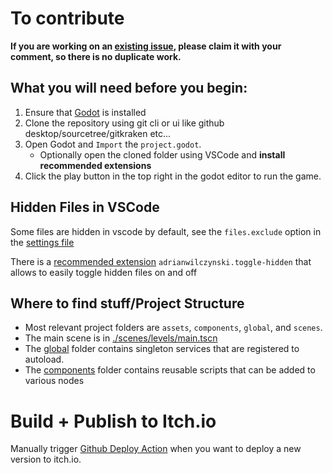 # To contribute

**If you are working on an [existing issue](https://github.com/deniszholob/godot-poc-minecart-tile-movement/issues), please claim it with your comment, so there is no duplicate work.**

## What you will need before you begin:
1. Ensure that [Godot](https://godotengine.org/) is installed
2. Clone the repository using git cli or ui like github desktop/sourcetree/gitkraken etc...
3. Open Godot and `Import` the `project.godot`.
   * Optionally open the cloned folder using VSCode and **install recommended extensions**
4. Click the play button in the top right in the godot editor to run the game.


## Hidden Files in VSCode

Some files are hidden in vscode by default, see the `files.exclude` option in the [settings file](.vscode/settings.json)

There is a [recommended extension](.vscode/extensions.json) `adrianwilczynski.toggle-hidden` that allows to easily toggle hidden files on and off

## Where to find stuff/Project Structure
- Most relevant project folders are `assets`, `components`, `global`, and `scenes`.
- The main scene is in [./scenes/levels/main.tscn](./scenes/levels/main.tscn)
- The [global](./global/) folder contains singleton services that are registered to autoload.
- The [components](./components/) folder contains reusable scripts that can be added to various nodes

# Build + Publish to Itch.io
Manually trigger [Github Deploy Action](https://github.com/deniszholob/template-godot-project/actions/workflows/deploy.yml) when you want to deploy a new version to itch.io.
